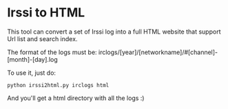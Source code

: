 Irssi to HTML
=============

This tool can convert a set of Irssi log into a full HTML website that support
Url list and search index.

The format of the logs must be: irclogs/[year]/[networkname]/#[channel]-[month]-[day].log

To use it, just do:

	python irssi2html.py irclogs html

And you'll get a html directory with all the logs :)
